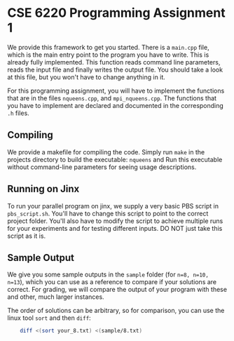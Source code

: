 CSE 6220 Programming Assignment 1
=================================

We provide this framework to get you started. There is a `main.cpp` file, which
is the main entry point to the program you have to write. This is already
fully implemented. This function reads command line parameters, reads the
input file and finally writes the output file. You should take a look at this
file, but you won't have to change anything in it.

For this programming assignment, you will have to implement the functions
that are in the files `nqueens.cpp`, and `mpi_nqueens.cpp`.
The functions that you have to implement are declared and documented in the
corresponding `.h` files.

Compiling
---------
We provide a makefile for compiling the code. Simply run `make` in the
projects directory to build the executable: `nqueens` and
Run this executable without command-line parameters for seeing usage
descriptions.

Running on Jinx
---------------
To run your parallel program on jinx, we supply a very basic PBS script
in `pbs_script.sh`. You'll have to change this script to point to the correct
project folder. You'll also have to modify the script to achieve multiple runs
for your experiments and for testing different inputs. DO NOT just take this
script as it is.

Sample Output
-------------
We give you some sample outputs in the `sample` folder (for `n=8, n=10, n=13`),
which you can use as a reference to compare if your solutions are correct. For
grading, we will compare the output of your program with these and other, much
larger instances.

The order of solutions can be arbitrary, so for comparison, you can use the
linux tool `sort` and then `diff`:

```sh
    diff <(sort your_8.txt) <(sample/8.txt)
```

